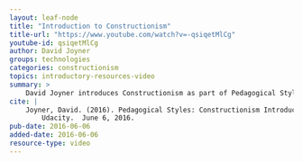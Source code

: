 ```yaml
---
layout: leaf-node
title: "Introduction to Constructionism"
title-url: "https://www.youtube.com/watch?v=-qsiqetMlCg"
youtube-id: qsiqetMlCg
author: David Joyner
groups: technologies
categories: constructionism
topics: introductory-resources-video
summary: >
    David Joyner introduces Constructionism as part of Pedagogical Styles.
cite: |
    Joyner, David. (2016). Pedagogical Styles: Constructionism Introductory Video.
        Udacity.  June 6, 2016.
pub-date: 2016-06-06
added-date: 2016-06-06
resource-type: video
---
```

